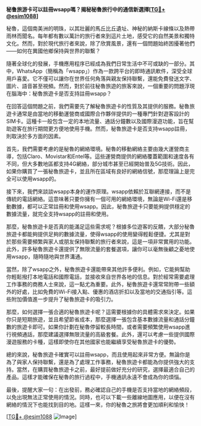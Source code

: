 **秘鲁旅游卡可以註冊wsapp嗎？揭秘秘魯旅行中的通信新選擇[[TG💪+ @esim1088](https://t.me/s/esim1088)]**

秘魯，這個南美洲的明珠，以其壯麗的馬丘比丘遺址、神秘的納斯卡線條以及熱帶雨林而聞名。每年都有數以萬計的旅行者來到這片土地，感受它的自然美景和獨特文化。然而，對於現代旅行者來說，除了欣賞風景，還有一個問題始終困擾著他們——如何在異國他鄉保持與世界的聯繫？

隨著全球化的發展，手機應用程序已經成為我們日常生活中不可或缺的一部分。其中，WhatsApp（簡稱為「wsapp」）作為一款跨平台的即時通訊軟件，深受全球用戶喜愛。它不僅可以讓你在世界任何角落與親友保持聯繫，還能免費發送文字、圖片、語音甚至視頻。然而，對於前往秘魯旅遊的旅客來說，一個重要的問題浮現在腦海中：秘魯旅遊卡是否支持註冊wsapp？

在回答這個問題之前，我們需要先了解秘魯旅遊卡的性質及其提供的服務。秘魯旅遊卡通常是由當地的移動運營商或國際合作夥伴提供的一種專門針對遊客設計的SIM卡。這種卡一般包含一定的本地流量、通話分鐘數以及國際漫遊功能，旨在幫助遊客在旅行期間更方便地使用手機。然而，秘魯旅遊卡是否支持wsapp註冊，則取決於多方面的因素。

首先，我們需要考慮的是秘魯的網絡環境。秘魯的移動網絡主要由幾大運營商主導，包括Claro、Movistar和Entel等。這些運營商提供的網絡覆蓋範圍和速度各有不同，但大多數地區都支持4G網絡，部分城市甚至已經開始普及5G技術。因此，如果你購買了一張秘魯旅遊卡，並且所在區域有良好的網絡信號，那麼理論上是完全可以使用wsapp的。

接下來，我們來談談wsapp本身的運作原理。wsapp依賴於互聯網連接，而不是傳統的電話網絡。這意味著只要你擁有一個可用的網絡環境，無論是Wi-Fi還是移動數據，都可以正常註冊和使用wsapp。因此，秘魯旅遊卡只要能夠提供穩定的數據流量，就完全支持wsapp的註冊和使用。

那麼，秘魯旅遊卡是否真的能滿足這些需求呢？根據多位遊客的反饋，大部分秘魯旅遊卡都能夠提供足夠的數據流量，使得wsapp的使用變得輕鬆便捷。尤其是對於那些需要頻繁與家人或朋友保持聯繫的旅行者來說，這是一項非常實用的功能。此外，許多秘魯旅遊卡還提供了無限流量的套餐選項，讓你可以毫無後顧之憂地使用wsapp，隨時隨地與世界溝通。

當然，除了wsapp之外，秘魯旅遊卡還能帶來其他許多便利。例如，它能夠幫助你輕鬆撥打本地電話和國際電話，並接收來自世界各地的信息。對於經常需要處理工作事務的商務人士來說，這一點尤為重要。此外，秘魯旅遊卡還常常附帶一些額外的好處，比如免費的Wi-Fi接入點、優惠的酒店折扣以及當地的交通指引等。這些附加價值進一步提升了秘魯旅遊卡的吸引力。

那麼，如何選擇一張合適的秘魯旅遊卡呢？這需要根據你的具體需求來決定。如果你只是短期旅遊，並且希望節省成本，那麼選擇一張包含基本數據流量和通話分鐘數的旅遊卡即可。如果你計劃在秘魯停留較長時間，或者需要頻繁使用wsapp進行視頻通話，那麼建議選擇無限流量的高級套餐。此外，還可以考慮一些提供國際漫遊服務的卡種，這樣即使你在其他國家也能繼續享受秘魯旅遊卡的優勢。

總的來說，秘魯旅遊卡確實可以註冊wsapp，而且使用起來非常方便。無論你是為了與家人保持聯繫，還是為了處理工作事務，秘魯旅遊卡都能為你提供強大的支持。當然，在購買秘魯旅遊卡之前，最好提前做好充分的研究，選擇最適合自己的產品。這樣才能確保在秘魯的旅行過程中，手機通訊永遠不會成為你的煩惱。

最後，提醒大家一句：在出發前，務必確認自己的手機是否支持當地的網絡頻段，以免出現無法正常使用的情況。同時，也可以下載一些離線地圖應用，以便在沒有網絡的情況下也能找到目的地。這樣一來，你的秘魯之旅將會更加順利和愉快！

[[TG💪+ @esim1088](https://t.me/s/esim1088) ![Image](https://i.postimg.cc/4NQfJmqS/Snipaste-2025-05-13-00-14-12.png)]